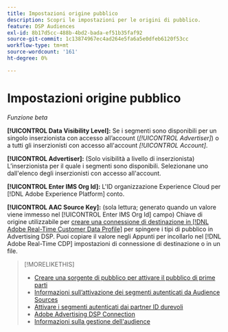```yaml
---
title: Impostazioni origine pubblico
description: Scopri le impostazioni per le origini di pubblico.
feature: DSP Audiences
exl-id: 8b17d5cc-488b-4bd2-bada-ef51b35faf92
source-git-commit: 1c13874967ec4ad264e5fa6a5e0dfeb6120f53cc
workflow-type: tm+mt
source-wordcount: '161'
ht-degree: 0%

---
```


# Impostazioni origine pubblico

*Funzione beta*

**[!UICONTROL Data Visibility Level]:** Se i segmenti sono disponibili per un singolo inserzionista con accesso all’account (*[!UICONTROL Advertiser]*) o a tutti gli inserzionisti con accesso all&#39;account *[!UICONTROL Account]*.

**[!UICONTROL Advertiser]:** (Solo visibilità a livello di inserzionista) L’inserzionista per il quale i segmenti sono disponibili. Selezionane uno dall&#39;elenco degli inserzionisti con accesso all&#39;account.

**[!UICONTROL Enter IMS Org Id]:** L&#39;ID organizzazione Experience Cloud per [!DNL Adobe Experience Platform] conto.

**[!UICONTROL AAC Source Key]:** (sola lettura; generato quando un valore viene immesso nel [!UICONTROL Enter IMS Org Id] campo) Chiave di origine utilizzabile per [creare una connessione di destinazione in [!DNL Adobe Real-Time Customer Data Profile]](https://experienceleague.adobe.com/docs/experience-platform/destinations/catalog/advertising/adobe-advertising-cloud-connection.html) per spingere i tipi di pubblico in Advertising DSP. Puoi copiare il valore negli Appunti per incollarlo nel [!DNL Adobe Real-Time CDP] impostazioni di connessione di destinazione o in un file.

>[!MORELIKETHIS]
>
>* [Creare una sorgente di pubblico per attivare il pubblico di prime parti](source-create.md)
>* [Informazioni sull’attivazione dei segmenti autenticati da Audience Sources](source-about.md)
>* [Attivare i segmenti autenticati dai partner ID durevoli](source-durable-id.md)
>* [Adobe Advertising DSP Connection](https://experienceleague.adobe.com/docs/experience-platform/destinations/catalog/advertising/adobe-advertising-cloud-connection.html)
>* [Informazioni sulla gestione dell&#39;audience](/help/dsp/audiences/audience-about.md)

